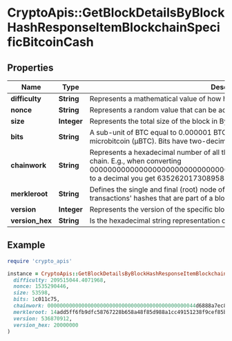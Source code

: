 # CryptoApis::GetBlockDetailsByBlockHashResponseItemBlockchainSpecificBitcoinCash

## Properties

| Name | Type | Description | Notes |
| ---- | ---- | ----------- | ----- |
| **difficulty** | **String** | Represents a mathematical value of how hard it is to find a valid hash for this block. |  |
| **nonce** | **String** | Represents a random value that can be adjusted to satisfy the Proof of Work. |  |
| **size** | **Integer** | Represents the total size of the block in Bytes. |  |
| **bits** | **String** | A sub-unit of BTC equal to 0.000001 BTC, or 100 Satoshi, and is the same as microbitcoin (μBTC). Bits have two-decimal precision. |  |
| **chainwork** | **String** | Represents a hexadecimal number of all the hashes necessary to produce the current chain. E.g., when converting 0000000000000000000000000000000000000000000086859f7a841475b236fd to a decimal you get 635262017308958427068157 hashes, or 635262 exahashes. |  |
| **merkleroot** | **String** | Defines the single and final (root) node of a Merkle tree. It is the combined hash of all transactions&#39; hashes that are part of a blockchain block. |  |
| **version** | **Integer** | Represents the version of the specific block on the blockchain. |  |
| **version_hex** | **String** | Is the hexadecimal string representation of the block&#39;s version. |  |

## Example

```ruby
require 'crypto_apis'

instance = CryptoApis::GetBlockDetailsByBlockHashResponseItemBlockchainSpecificBitcoinCash.new(
  difficulty: 209515044.4071968,
  nonce: 1535290446,
  size: 53598,
  bits: 1c011c75,
  chainwork: 000000000000000000000000000000000000000000000044d6888a7ec8caf0ce,
  merkleroot: 14add5ff6fb9dfc58767228b658a48f85d988a1cc49151238f9cef85b53e54d2,
  version: 536870912,
  version_hex: 20000000
)
```

